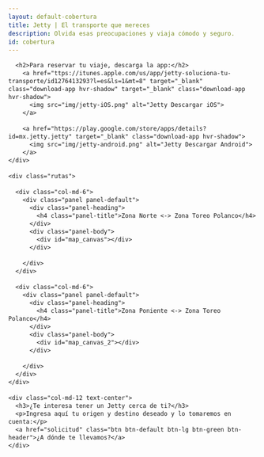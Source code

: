 ```yaml
---
layout: default-cobertura
title: Jetty | El transporte que mereces
description: Olvida esas preocupaciones y viaja cómodo y seguro.
id: cobertura
---
```


<div class="container cobertura">
  <div class="row">
    <div class="col-md-8 col-md-offset-2 text-center">

      <h2>Para reservar tu viaje, descarga la app:</h2>
        <a href="ttps://itunes.apple.com/us/app/jetty-soluciona-tu-transporte/id1276413293?l=es&ls=1&mt=8" target="_blank" class="download-app hvr-shadow" target="_blank" class="download-app hvr-shadow">
          <img src="img/jetty-iOS.png" alt="Jetty Descargar iOS">
        </a>

        <a href="https://play.google.com/store/apps/details?id=mx.jetty.jetty" target="_blank" class="download-app hvr-shadow">
          <img src="img/jetty-android.png" alt="Jetty Descargar Android">
        </a>
    </div>

    <div class="rutas">

      <div class="col-md-6">
        <div class="panel panel-default">
          <div class="panel-heading">
            <h4 class="panel-title">Zona Norte <-> Zona Toreo Polanco</h4>
          </div>
          <div class="panel-body">
            <div id="map_canvas"></div>
          </div>

        </div>
      </div>

      <div class="col-md-6">
        <div class="panel panel-default">
          <div class="panel-heading">
            <h4 class="panel-title">Zona Poniente <-> Zona Toreo Polanco</h4>
          </div>
          <div class="panel-body">
            <div id="map_canvas_2"></div>
          </div>

        </div>
      </div>
    </div>

    <div class="col-md-12 text-center">
      <h3>¿Te interesa tener un Jetty cerca de ti?</h3>
      <p>Ingresa aquí tu origen y destino deseado y lo tomaremos en cuenta:</p>
      <a href="solicitud" class="btn btn-default btn-lg btn-green btn-header">¿A dónde te llevamos?</a>
    </div>
  </div>
</div>

